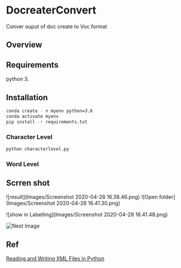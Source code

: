 # DocreaterConvert
 Conver ouput of doc create to Voc format

## Overview
## Requirements

python 3. 

## Installation
```bash
conda create - n myenv python=3.6
conda activate myenv
pip install -r requirements.txt
```

### Character Level

```bash
python characterlevel.py 
```

### Word Level

## Scrren shot
![result](Images/Screenshot 2020-04-28 16.38.46.png)
![Open folder](Images/Screenshot 2020-04-28 16.41.30.png)

![show in LabelImg](Images/Screenshot 2020-04-28 16.41.48.png)

![Next Image](Ihttps://www.dropbox.com/s/mrini50imlwf4si/Screenshot%202020-04-28%2016.42.03.png)
## Ref
[Reading and Writing XML Files in Python](https://stackabuse.com/reading-and-writing-xml-files-in-python/)
[](https://docs.python.org/3/library/xml.etree.elementtree.html#xml-tree-and-elements)